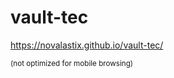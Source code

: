 # vault-tec

https://novalastix.github.io/vault-tec/

<sub>(not optimized for mobile browsing)</sub>
